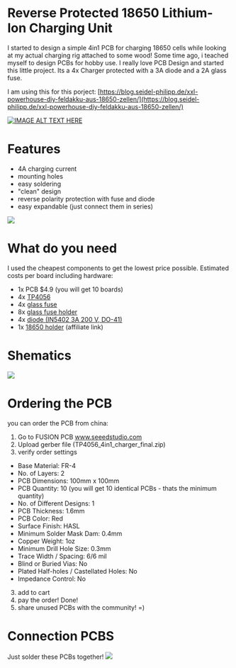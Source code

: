 # Reverse Protected 18650 Lithium-Ion Charging Unit
I started to design a simple 4in1 PCB for charging 18650 cells while looking at my actual charging rig attached to some wood! 
Some time ago, i teached myself to design PCBs for hobby use. I really love PCB Design and started this little project.
Its a 4x Charger protected with a 3A diode and a 2A glass fuse.

I am using this for this porject: [https://blog.seidel-philipp.de/xxl-powerhouse-diy-feldakku-aus-18650-zellen/](https://blog.seidel-philipp.de/xxl-powerhouse-diy-feldakku-aus-18650-zellen/)

[![IMAGE ALT TEXT HERE](https://img.youtube.com/vi/w36wQmIgJ6s/0.jpg)](https://www.youtube.com/watch?v=w36wQmIgJ6s)

# Features
* 4A charging current
* mounting holes
* easy soldering
* "clean" design
* reverse polarity protection with fuse and diode
* easy expandable (just connect them in series)

<img src="https://github.com/ps915/DIY_18650_Charger/blob/master/image/4in1_18650_render.png">


# What do you need
I used the cheapest components to get the lowest price possible. 
Estimated costs per board including hardware:

* 1x PCB $4.9 (you will get 10 boards)
* 4x [TP4056](https://de.aliexpress.com/store/product/10pcs-lot-TP4056-1A-Lipo-Battery-Charging-Board-Charger-Module-lithium-battery-DIY-MICRO-Port-Mike/1022067_32651302113.html?spm=a2g0x.search0104.3.27.5e037bcbWhaKt5&ws_ab_test=searchweb0_0,searchweb201602_4_10320_10152_10151_10065_10344_10068_10342_10547_10343_5012915_10340_10548_10341_10696_5013115_10084_10083_10618_5013015_10304_10307_10820_10821_10302_10843_10059_100031_10319_5013215_10103_10624_10623_10622_10621_10620,searchweb201603_54,ppcSwitch_5&algo_expid=0db6364f-c720-481d-aeb2-ae08aaa5e637-6&algo_pvid=0db6364f-c720-481d-aeb2-ae08aaa5e637&priceBeautifyAB=0)
* 4x [glass fuse](https://de.aliexpress.com/item/100pcs-5-20-Glass-Fuse-Not-Assortable-Kit-250V-0-1A-0-2A-0-3A-0/32753288349.html?spm=a2g0s.9042311.0.0.27424c4dqtMTOK)
* 8x [glass fuse holder](https://de.aliexpress.com/store/product/100Pcs-5-20mm-Fuse-Holder-Clips-Glass-Quick-Fast-Blow-Fuses-Welding-Holder/2954022_32804593991.html?spm=a2g0x.search0104.3.8.19d733bbvoSt32&ws_ab_test=searchweb0_0,searchweb201602_4_10320_10152_10151_10065_10344_10068_10342_10547_10343_5012915_10340_10548_10341_10696_5013115_10084_10083_10618_5013015_10304_10307_10820_10821_10302_10843_10059_100031_10319_5013215_10103_10624_10623_10622_10621_10620,searchweb201603_54,ppcSwitch_5&algo_expid=2c199d67-62ab-4863-84f4-bc4cc01e5148-1&algo_pvid=2c199d67-62ab-4863-84f4-bc4cc01e5148&priceBeautifyAB=0)
* 4x [diode (IN5402 3A 200 V, DO-41)](https://de.aliexpress.com/item/10PCS-1N5402-IN5402-3A-200V-DO-41/32452792675.html?spm=a2g0s.9042311.0.0.27424c4dqtMTOK)
* 1x [18650 holder](https://www.banggood.com/Plastic-Battery-Case-Holder-Storge-Box-DIY-for-4pcs-18650-3_7V-Rechargeable-Batteries-p-1188733.html?p=3R26141006882201412N) (affiliate link)

# Shematics
<img src="https://github.com/ps915/DIY_18650_Charger/blob/master/image/4.png">

# Ordering the PCB
you can order the PCB from china:
1. Go to FUSION PCB www.seeedstudio.com
2. Upload gerber file (TP4056_4in1_charger_final.zip)
3. verify order settings
* Base Material: FR-4
* No. of Layers: 2
* PCB Dimensions: 100mm x 100mm
* PCB Quantity: 10 (you will get 10 identical PCBs - thats the minimum quantity)
* No. of Different Designs: 1
* PCB Thickness: 1.6mm
* PCB Color: Red
* Surface Finish: HASL
* Minimum Solder Mask Dam: 0.4mm
* Copper Weight: 1oz
* Minimum Drill Hole Size: 0.3mm
* Trace Width / Spacing: 6/6 mil
* Blind or Buried Vias: No
* Plated Half-holes / Castellated Holes: No
* Impedance Control: No
3. add to cart
4. pay the order! Done!
5. share unused PCBs with the community! =)

# Connection PCBS
Just solder these PCBs together!
<img src="https://github.com/ps915/DIY_18650_Charger/blob/master/image/4in1_18650_series.jpg">
